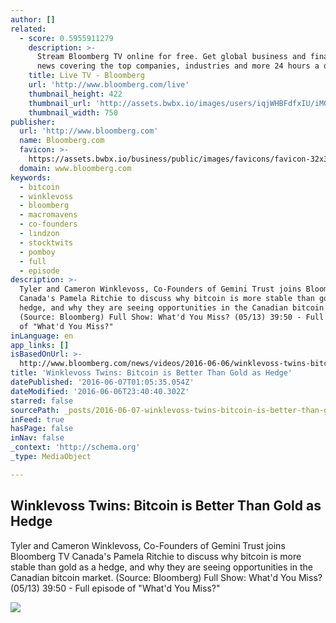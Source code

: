 ```yaml
---
author: []
related:
  - score: 0.5955911279
    description: >-
      Stream Bloomberg TV online for free. Get global business and financial
      news covering the top companies, industries and more 24 hours a day.
    title: Live TV - Bloomberg
    url: 'http://www.bloomberg.com/live'
    thumbnail_height: 422
    thumbnail_url: 'http://assets.bwbx.io/images/users/iqjWHBFdfxIU/iMGHKnOekpOc/v5/750x-1.jpg'
    thumbnail_width: 750
publisher:
  url: 'http://www.bloomberg.com'
  name: Bloomberg.com
  favicon: >-
    https://assets.bwbx.io/business/public/images/favicons/favicon-32x32-d2b81a9373.png
  domain: www.bloomberg.com
keywords:
  - bitcoin
  - winklevoss
  - bloomberg
  - macromavens
  - co-founders
  - lindzon
  - stocktwits
  - pomboy
  - full
  - episode
description: >-
  Tyler and Cameron Winklevoss, Co-Founders of Gemini Trust joins Bloomberg TV
  Canada's Pamela Ritchie to discuss why bitcoin is more stable than gold as a
  hedge, and why they are seeing opportunities in the Canadian bitcoin market.
  (Source: Bloomberg) Full Show: What'd You Miss? (05/13) 39:50 - Full episode
  of "What'd You Miss?"
inLanguage: en
app_links: []
isBasedOnUrl: >-
  http://www.bloomberg.com/news/videos/2016-06-06/winklevoss-twins-bitcoin-is-better-than-gold-as-hedge
title: 'Winklevoss Twins: Bitcoin is Better Than Gold as Hedge'
datePublished: '2016-06-07T01:05:35.054Z'
dateModified: '2016-06-06T23:40:40.302Z'
starred: false
sourcePath: _posts/2016-06-07-winklevoss-twins-bitcoin-is-better-than-gold-as-hedge.md
inFeed: true
hasPage: false
inNav: false
_context: 'http://schema.org'
_type: MediaObject

---
```

<article style=""><h1>Winklevoss Twins: Bitcoin is Better Than Gold as Hedge</h1><p>Tyler and Cameron Winklevoss, Co-Founders of Gemini Trust joins Bloomberg TV Canada's Pamela Ritchie to discuss why bitcoin is more stable than gold as a hedge, and why they are seeing opportunities in the Canadian bitcoin market. (Source: Bloomberg) Full Show: What'd You Miss? (05/13) 39:50 - Full episode of "What'd You Miss?"</p><img src="http://assets.bwbx.io/images/users/iqjWHBFdfxIU/iIwdRiFAzySA/v5/-999x-999.jpg" /></article>